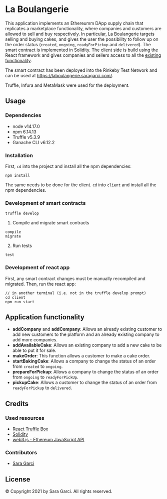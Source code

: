 # La Boulangerie

This application implements an Ethereumm DApp supply chain that replicates a marketplace functionality, where companies and customers are allowed to sell and buy respectively. In particular, La Boulangerie targets selling and buying cakes, and gives the user the possibility to follow up on the order status (`created`, `ongoing`, `readyForPickup` and `delivered`). The smart contract is implemented in Solidity.
The client side is build using the React framework and gives companies and sellers access to all the [existing functionality](#application-functionality).

The smart contract has been deployed into the Rinkeby Test Network and can be used at https://laboulangerie.saragarci.com/.

Truffle, Infura and MetaMask were used for the deployment.

## Usage

### Dependencies

* node v14.17.0
* npm 6.14.13
* Truffle v5.3.9
* Ganache CLI v6.12.2

### Installation

First, `cd` into the project and install all the npm dependencies:
```
npm install
```
The same needs to be done for the client. `cd` into `client` and install all the npm dependencies.

### Development of smart contracts

```
truffle develop
```

1. Compile and migrate smart contracts
```
compile
migrate
```

2. Run tests
```
test
```

### Development of react app

First, any smart contract changes must be manually recompiled and migrated.
Then, run the react app:
```
// in another terminal (i.e. not in the truffle develop prompt)
cd client
npm run start
```

## Application functionality

* **addCompany** and **addCompany**: Allows an already existing customer to add new customers to the platform and an already existing company to add more companies.
* **addAvailableCake**: Allows an existing company to add a new cake to be able to put it for sale.
* **makeOrder**: This function allows a customer to make a cake order.
* **startBakingCake**: Allows a company to change the status of an order from `created` to `ongoing`.
* **prepareForPickup**: Allows a company to change the status of an order from `ongoing` to `readyForPickUp`.
* **pickupCake**: Allows a customer to change the status of an order from `readyForPickup` to `delivered`.

## Credits

### Used resources

* [React Truffle Box](https://trufflesuite.com/boxes/react/)
* [Solidity](https://docs.soliditylang.org/en/latest/)
* [web3.js - Ethereum JavaScript API](https://web3js.readthedocs.io/en/v1.7.3/)

### Contributors

* [Sara Garci](s@saragarci.com)

## License

© Copyright 2021 by Sara Garci. All rights reserved.
